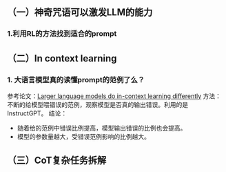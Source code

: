 ## （一）神奇咒语可以激发LLM的能力
### 1.利用RL的方法找到适合的prompt


## （二）In context learning 
### 1. 大语言模型真的读懂prompt的范例了么？
参考论文：[Larger language models do in-context learning differently](https://arxiv.org/abs/2303.03846)
方法：不断的给模型喂错误的范例，观察模型是否真的输出错误。利用的是InstructGPT。
结论：
- 随着给的范例中错误比例提高，模型输出错误的比例也会提高。
- 模型的参数量越大，受错误范例影响的比例越大。



## （三）CoT复杂任务拆解